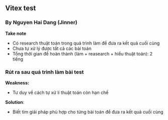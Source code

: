 ## Vitex test
### By Nguyen Hai Dang (Jinner)

**Take note**
- Có research thuật toán trong quá trình làm để đưa ra kết quả cuối cùng
- Chưa tự xử lý được tất cả các bài toán
- Tổng thời gian để hoàn thành (làm + reasearch + hiểu thuật toán): 2 tiếng

### Rút ra sau quá trình làm bài test ###
**Weakness:**
- Tư duy về cách tự xử lí thuật toán còn hạn chế
  
**Solution**:
- Biết tìm giải pháp phù hợp cho từng bài toán để đưa ra kết quả cuối cùng

